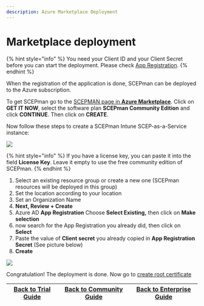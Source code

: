 ```yaml
---
description: Azure Marketplace Deployment
---
```


# Marketplace deployment

{% hint style="info" %}
You need your Client ID and your Client Secret before you can start the deployment. Please check [App Registration](../permissions/azure-app-registration.md).
{% endhint %}

When the registration of the application is done, SCEPman can be deployed to the Azure subscription.

To get SCEPman go to the [SCEPMAN page in **Azure Marketplace**](https://azuremarketplace.microsoft.com/en-us/marketplace/apps/glueckkanja-gabag.scepman?tab=Overview). Click on **GET IT NOW**, select the software plan **SCEPman Community Edition** and click **CONTINUE**. Then click on **CREATE**.

Now follow these steps to create a SCEPman Intune SCEP-as-a-Service instance:

![](<../../.gitbook/assets/2021-10-11 13\_49\_06-Create SCEPman \_ Intune SCEP-as-a-Service - Microsoft Azure and 11 more pages - .png>)

{% hint style="info" %}
If you have a license key, you can paste it into the field **License Key**. Leave it empty to use the free community edition of SCEPman.
{% endhint %}

1. Select an existing resource group or create a new one (SCEPman resources will be deployed in this group)
2. Set the location according to your location
3. Set an Organization Name
4. **Next, Review + Create**
5. Azure AD **App Registration** Choose **Select Existing,** then click on **Make selection**
6. now search for the App Registration you already did, then click on **Select**
7. Paste the value of **Client secret** you already copied in **App Registration Secret** (See picture below)
8. **Create**

![](<../../.gitbook/assets/2021-10-11 14\_25\_40-Create SCEPman \_ Intune SCEP-as-a-Service - Microsoft Azure and 13 more pages - .png>)

Congratulation! The deployment is done. Now go to [create root certificate](../first-run-root-cert.md)

| [Back to Trial Guide](../deployment-guides/trial-guide.md#step-2-deploy-scepman-base-services) | [Back to Community Guide](../deployment-guides/community-guide.md#step-2-deploy-scepman-base-services) | [Back to Enterprise Guide](../deployment-guides/enterprise-guide.md#step-1-azure-app-registration) |
| ---------------------------------------------------------------------------------------------- | ------------------------------------------------------------------------------------------------------ | -------------------------------------------------------------------------------------------------- |
